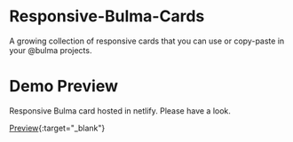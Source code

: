 # Responsive-Bulma-Cards
A growing collection of responsive cards that you can use or copy-paste in your @bulma projects.

# Demo Preview
Responsive Bulma card hosted in netlify. Please have a look.

[Preview](https://responsive-bulma-cards.netlify.app/){:target="_blank"}
